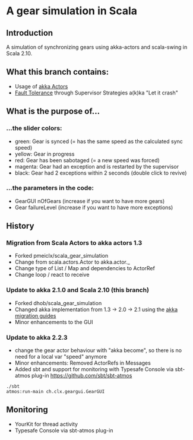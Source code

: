 A gear simulation in Scala
========

## Introduction
A simulation of synchronizing gears using akka-actors and scala-swing in Scala 2.10.

## What this branch contains:
- Usage of [akka Actors](http://akka.io)
- [Fault Tolerance](http://doc.akka.io/docs/akka/snapshot/java/fault-tolerance.html) through Supervisor Strategies a(k)ka "Let it crash"

## What is the purpose of...
### ...the slider colors:
- green: Gear is synced (= has the same speed as the calculated sync speed)
- yellow: Gear in progress
- red: Gear has been sabotaged (= a new speed was forced)
- magenta: Gear had an exception and is restarted by the supervisor
- black: Gear had 2 exceptions within 2 seconds (double click to revive)

### ...the parameters in the code:
- GearGUI nOfGears (increase if you want to have more gears)
- Gear failureLevel (increase if you want to have more exceptions)

## History
### Migration from Scala Actors to akka actors 1.3
- Forked pmeiclx/scala_gear_simulation
- Change from scala.actors.Actor to akka.actor._
- Change type of List / Map and dependencies to ActorRef
- Change loop / react to receive

### Update to akka 2.1.0 and Scala 2.10 (this branch)
- Forked dhob/scala_gear_simulation
- Changed akka implementation from 1.3 -> 2.0 -> 2.1 using the [akka migration guides](http://doc.akka.io/docs/akka/2.0.3/project/migration-guide-1.3.x-2.0.x.html)
- Minor enhancements to the GUI

### Update to akka 2.2.3
- change the gear actor behaviour with "akka become", so there is no need for a local var "speed" anymore
- Minor enhancements: Removed ActorRefs in Messages
- Added sbt and support for monitoring with Typesafe Console via sbt-atmos plug-in https://github.com/sbt/sbt-atmos

```
./sbt
atmos:run-main ch.clx.geargui.GearGUI
```

## Monitoring
- YourKit for thread activity
- Typesafe Console via sbt-atmos plug-in

